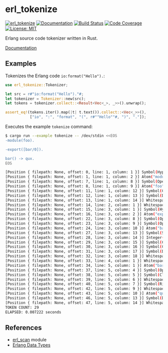 erl_tokenize
============

[![erl_tokenize](https://img.shields.io/crates/v/erl_tokenize.svg)](https://crates.io/crates/erl_tokenize)
[![Documentation](https://docs.rs/erl_tokenize/badge.svg)](https://docs.rs/erl_tokenize)
[![Build Status](https://travis-ci.org/sile/erl_tokenize.svg?branch=master)](https://travis-ci.org/sile/erl_tokenize)
[![Code Coverage](https://codecov.io/gh/sile/erl_tokenize/branch/master/graph/badge.svg)](https://codecov.io/gh/sile/erl_tokenize/branch/master)
[![License: MIT](https://img.shields.io/badge/license-MIT-blue.svg)](LICENSE)

Erlang source code tokenizer written in Rust.

[Documentation](https://docs.rs/erl_tokenize)

Examples
--------

Tokenizes the Erlang code `io:format("Hello").`:

```rust
use erl_tokenize::Tokenizer;

let src = r#"io:format("Hello")."#;
let tokenizer = Tokenizer::new(src);
let tokens = tokenizer.collect::<Result<Vec<_>, _>>().unwrap();

assert_eq!(tokens.iter().map(|t| t.text()).collect::<Vec<_>>(),
           ["io", ":", "format", "(", r#""Hello""#, ")", "."]);
```

Executes the example `tokenize` command:

```bash
$ cargo run --example tokenize -- /dev/stdin <<EOS
-module(foo).

-export([bar/0]).

bar() -> qux.
EOS

[Position { filepath: None, offset: 0, line: 1, column: 1 }] Symbol(Hyphen)
[Position { filepath: None, offset: 1, line: 1, column: 2 }] Atom("module")
[Position { filepath: None, offset: 7, line: 1, column: 8 }] Symbol(OpenParen)
[Position { filepath: None, offset: 8, line: 1, column: 9 }] Atom("foo")
[Position { filepath: None, offset: 11, line: 1, column: 12 }] Symbol(CloseParen)
[Position { filepath: None, offset: 12, line: 1, column: 13 }] Symbol(Dot)
[Position { filepath: None, offset: 13, line: 1, column: 14 }] Whitespace(Newline)
[Position { filepath: None, offset: 14, line: 2, column: 1 }] Whitespace(Newline)
[Position { filepath: None, offset: 15, line: 3, column: 1 }] Symbol(Hyphen)
[Position { filepath: None, offset: 16, line: 3, column: 2 }] Atom("export")
[Position { filepath: None, offset: 22, line: 3, column: 8 }] Symbol(OpenParen)
[Position { filepath: None, offset: 23, line: 3, column: 9 }] Symbol(OpenSquare)
[Position { filepath: None, offset: 24, line: 3, column: 10 }] Atom("bar")
[Position { filepath: None, offset: 27, line: 3, column: 13 }] Symbol(Slash)
[Position { filepath: None, offset: 28, line: 3, column: 14 }] Integer(BigUint { data: [] })
[Position { filepath: None, offset: 29, line: 3, column: 15 }] Symbol(CloseSquare)
[Position { filepath: None, offset: 30, line: 3, column: 16 }] Symbol(CloseParen)
[Position { filepath: None, offset: 31, line: 3, column: 17 }] Symbol(Dot)
[Position { filepath: None, offset: 32, line: 3, column: 18 }] Whitespace(Newline)
[Position { filepath: None, offset: 33, line: 4, column: 1 }] Whitespace(Newline)
[Position { filepath: None, offset: 34, line: 5, column: 1 }] Atom("bar")
[Position { filepath: None, offset: 37, line: 5, column: 4 }] Symbol(OpenParen)
[Position { filepath: None, offset: 38, line: 5, column: 5 }] Symbol(CloseParen)
[Position { filepath: None, offset: 39, line: 5, column: 6 }] Whitespace(Space)
[Position { filepath: None, offset: 40, line: 5, column: 7 }] Symbol(RightArrow)
[Position { filepath: None, offset: 42, line: 5, column: 9 }] Whitespace(Space)
[Position { filepath: None, offset: 43, line: 5, column: 10 }] Atom("qux")
[Position { filepath: None, offset: 46, line: 5, column: 13 }] Symbol(Dot)
[Position { filepath: None, offset: 47, line: 5, column: 14 }] Whitespace(Newline)
TOKEN COUNT: 29
ELAPSED: 0.007222 seconds
```

References
----------

- [erl_scan](http://erlang.org/doc/man/erl_scan.html) module
- [Erlang Data Types](http://erlang.org/doc/reference_manual/data_types.html)
